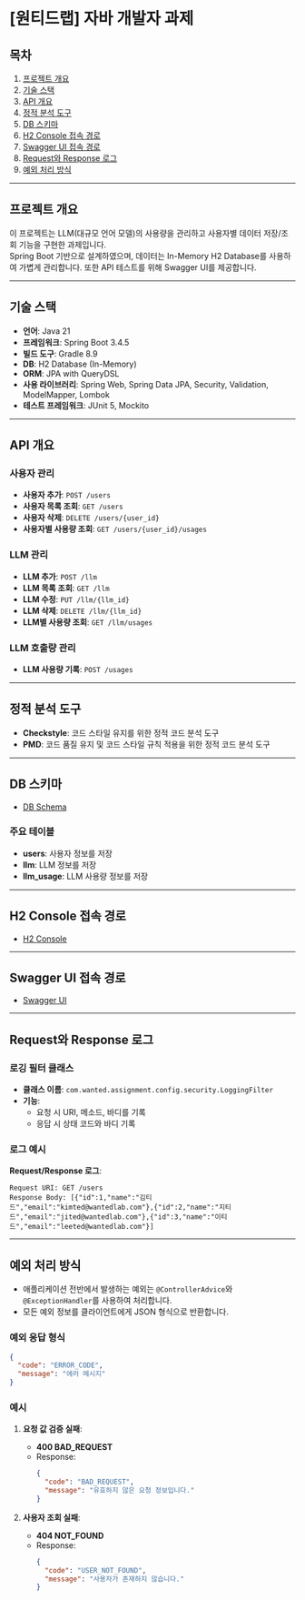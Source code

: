 # [원티드랩] 자바 개발자 과제

## 목차
1. [프로젝트 개요](#프로젝트-개요)
2. [기술 스택](#기술-스택)
3. [API 개요](#api-개요)
4. [정적 분석 도구](#정적-분석-도구)
5. [DB 스키마](#db-스키마)
6. [H2 Console 접속 경로](#h2-console-접속-경로)
7. [Swagger UI 접속 경로](#swagger-ui-접속-경로)
8. [Request와 Response 로그](#request와-response-로그)
9. [예외 처리 방식](#예외-처리-방식)

---

## 프로젝트 개요
이 프로젝트는 LLM(대규모 언어 모델)의 사용량을 관리하고 사용자별 데이터 저장/조회 기능을 구현한 과제입니다.  
Spring Boot 기반으로 설계하였으며, 데이터는 In-Memory H2 Database를 사용하여 가볍게 관리합니다. 또한 API 테스트를 위해 Swagger UI를 제공합니다.

---

## 기술 스택

- **언어**: Java 21
- **프레임워크**: Spring Boot 3.4.5
- **빌드 도구**: Gradle 8.9
- **DB**: H2 Database (In-Memory)
- **ORM**: JPA with QueryDSL
- **사용 라이브러리**: Spring Web, Spring Data JPA, Security, Validation, ModelMapper, Lombok
- **테스트 프레임워크**: JUnit 5, Mockito

---

## API 개요

### 사용자 관리
- **사용자 추가**: `POST /users`
- **사용자 목록 조회**: `GET /users`
- **사용자 삭제**: `DELETE /users/{user_id}`
- **사용자별 사용량 조회**: `GET /users/{user_id}/usages`

### LLM 관리
- **LLM 추가**: `POST /llm`
- **LLM 목록 조회**: `GET /llm`
- **LLM 수정**: `PUT /llm/{llm_id}`
- **LLM 삭제**: `DELETE /llm/{llm_id}`
- **LLM별 사용량 조회**: `GET /llm/usages`

### LLM 호출량 관리
- **LLM 사용량 기록**: `POST /usages`

---

## 정적 분석 도구

- **Checkstyle**: 코드 스타일 유지를 위한 정적 코드 분석 도구
- **PMD**: 코드 품질 유지 및 코드 스타일 규칙 적용을 위한 정적 코드 분석 도구

---

## DB 스키마

- [DB Schema](https://github.com/wanteddev/20250503_tychejin/blob/main/llm-server-interface/src/main/resources/script/schema.sql)

### 주요 테이블
- **users**: 사용자 정보를 저장
- **llm**: LLM 정보를 저장
- **llm_usage**: LLM 사용량 정보를 저장

---

## H2 Console 접속 경로

- [H2 Console](http://localhost:8080/h2-console)

---

## Swagger UI 접속 경로

- [Swagger UI](http://localhost:8080/swagger-ui.html)


---

## Request와 Response 로그

### 로깅 필터 클래스
- **클래스 이름**: `com.wanted.assignment.config.security.LoggingFilter`
- **기능**:
    - 요청 시 URI, 메소드, 바디를 기록
    - 응답 시 상태 코드와 바디 기록

### 로그 예시
**Request/Response 로그**:
```plaintext
Request URI: GET /users
Response Body: [{"id":1,"name":"김티드","email":"kimted@wantedlab.com"},{"id":2,"name":"지티드","email":"jited@wantedlab.com"},{"id":3,"name":"이티드","email":"leeted@wantedlab.com"}]
```

---

## 예외 처리 방식

- 애플리케이션 전반에서 발생하는 예외는 `@ControllerAdvice`와 `@ExceptionHandler`를 사용하여 처리합니다.
- 모든 예외 정보를 클라이언트에게 JSON 형식으로 반환합니다.

### 예외 응답 형식
```json
{
  "code": "ERROR_CODE",
  "message": "에러 메시지"
}
```

### 예시
1. **요청 값 검증 실패**:
    - **400 BAD_REQUEST**
    - Response:
      ```json
      {
        "code": "BAD_REQUEST",
        "message": "유효하지 않은 요청 정보입니다."
      }
      ```

2. **사용자 조회 실패**:
    - **404 NOT_FOUND**
    - Response:
      ```json
      {
        "code": "USER_NOT_FOUND",
        "message": "사용자가 존재하지 않습니다."
      }
      ```
